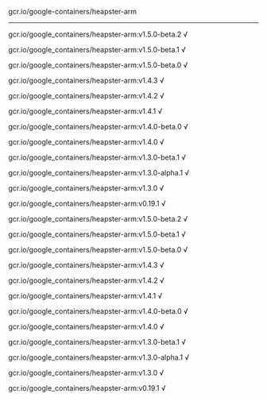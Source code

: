 gcr.io/google-containers/heapster-arm 

----
gcr.io/google_containers/heapster-arm:v1.5.0-beta.2 √

gcr.io/google_containers/heapster-arm:v1.5.0-beta.1 √

gcr.io/google_containers/heapster-arm:v1.5.0-beta.0 √

gcr.io/google_containers/heapster-arm:v1.4.3 √

gcr.io/google_containers/heapster-arm:v1.4.2 √

gcr.io/google_containers/heapster-arm:v1.4.1 √

gcr.io/google_containers/heapster-arm:v1.4.0-beta.0 √

gcr.io/google_containers/heapster-arm:v1.4.0 √

gcr.io/google_containers/heapster-arm:v1.3.0-beta.1 √

gcr.io/google_containers/heapster-arm:v1.3.0-alpha.1 √

gcr.io/google_containers/heapster-arm:v1.3.0 √

gcr.io/google_containers/heapster-arm:v0.19.1 √

gcr.io/google_containers/heapster-arm:v1.5.0-beta.2 √

gcr.io/google_containers/heapster-arm:v1.5.0-beta.1 √

gcr.io/google_containers/heapster-arm:v1.5.0-beta.0 √

gcr.io/google_containers/heapster-arm:v1.4.3 √

gcr.io/google_containers/heapster-arm:v1.4.2 √

gcr.io/google_containers/heapster-arm:v1.4.1 √

gcr.io/google_containers/heapster-arm:v1.4.0-beta.0 √

gcr.io/google_containers/heapster-arm:v1.4.0 √

gcr.io/google_containers/heapster-arm:v1.3.0-beta.1 √

gcr.io/google_containers/heapster-arm:v1.3.0-alpha.1 √

gcr.io/google_containers/heapster-arm:v1.3.0 √

gcr.io/google_containers/heapster-arm:v0.19.1 √

